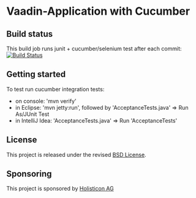 Vaadin-Application with Cucumber
=====================================

## Build status
This build job runs junit + cucumber/selenium test after each commit:
[![Build Status](https://secure.travis-ci.org/holisticon/demo-cucumber-vaadin.png)](https://travis-ci.org/holisticon/demo-cucumber-vaadin)

## Getting started
To test run cucumber integration tests:
* on console:          'mvn verify'
* in Eclipse:          'mvn jetty:run', followed by 'AcceptanceTests.java' => Run As/JUnit Test
* in IntelliJ Idea:    'AcceptanceTests.java' => Run 'AcceptanceTests'

## License
This project is released under the revised [BSD License](LICENSE).

## Sponsoring
This project is sponsored by [Holisticon AG](http://www.holisticon.de/)